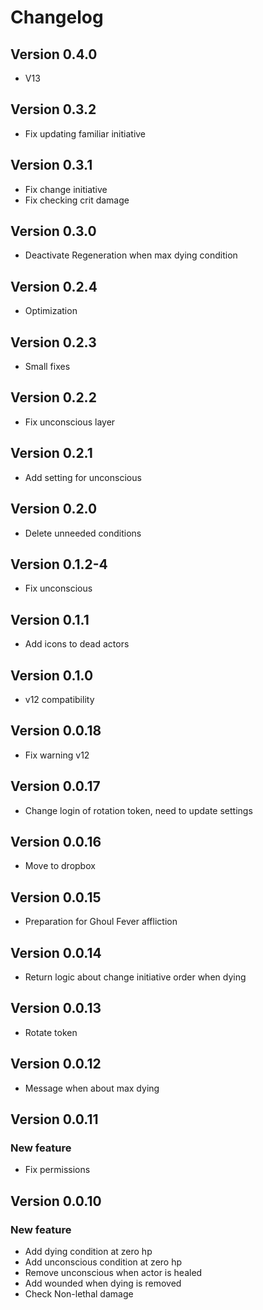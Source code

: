 # Changelog

## Version 0.4.0
- V13

## Version 0.3.2
- Fix updating familiar initiative

## Version 0.3.1
- Fix change initiative
- Fix checking crit damage

## Version 0.3.0
- Deactivate Regeneration when max dying condition

## Version 0.2.4
- Optimization

## Version 0.2.3
- Small fixes

## Version 0.2.2
- Fix unconscious layer

## Version 0.2.1
- Add setting for unconscious 

## Version 0.2.0
- Delete unneeded conditions

## Version 0.1.2-4
- Fix unconscious

## Version 0.1.1
- Add icons to dead actors

## Version 0.1.0
- v12 compatibility

## Version 0.0.18
- Fix warning v12

## Version 0.0.17
- Change login of rotation token, need to update settings

## Version 0.0.16
- Move to dropbox

## Version 0.0.15
- Preparation for Ghoul Fever affliction

## Version 0.0.14
- Return logic about change initiative order when dying

## Version 0.0.13
- Rotate token

## Version 0.0.12
- Message when about max dying

## Version 0.0.11

### New feature
- Fix permissions

## Version 0.0.10

### New feature
- Add dying condition at zero hp
- Add unconscious condition at zero hp
- Remove unconscious when actor is healed
- Add wounded when dying is removed
- Check  Non-lethal damage